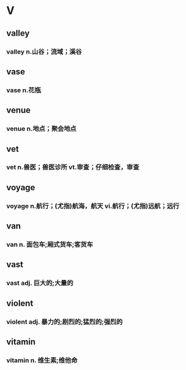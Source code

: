 
# V

## valley

### valley n.山谷；流域；溪谷  

## vase

### vase n.花瓶  

## venue

### venue n.地点；聚会地点  

## vet

### vet n.兽医；兽医诊所 vt.审查；仔细检查，审查  

## voyage

### voyage n.航行；(尤指)航海，航天 vi.航行；(尤指)远航；远行  

## van
### van n. 面包车;厢式货车;客货车

## vast
### vast adj. 巨大的;大量的

## violent
### violent adj. 暴力的;剧烈的;猛烈的;强烈的

## vitamin
### vitamin n. 维生素;维他命
